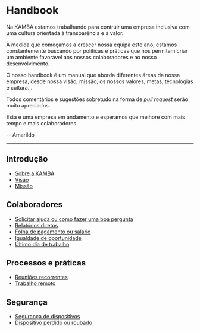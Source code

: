 # Handbook

Na KAMBA estamos trabalhando para contruir uma empresa inclusiva com uma cultura orientada à transparência e à valor.

À medida que começamos a crescer nossa equipa este ano, estamos constantemente buscando por políticas e práticas que nos permitam criar um ambiente favorável aos nossos colaboradores e ao nosso desenvolvimento.

O nosso handbook é um manual que aborda diferentes áreas da nossa empresa, desde nossa visão, missão, os nossos valores, metas, tecnologias e cultura...

Todos comentários e sugestões sobretudo na forma de *pull request* serão muito apreciados.

Esta é uma empresa em andamento e esperamos que melhore com mais tempo e mais colaboradores.

-- Amarildo

---

## Introdução

- [Sobre a KAMBA](https://github.com/usekamba/handbook/blob/master/sobre-a-kamba.md)
- [Visão](https://github.com/usekamba/handbook/blob/master/visao.md)
- [Missão](https://github.com/usekamba/handbook/blob/master/missao.md)

## Colaboradores

- [Solicitar ajuda ou como fazer uma boa pergunta](https://github.com/usekamba/handbook/blob/master/conseguir_ajuda.md)
- [Relatórios diretos](https://github.com/usekamba/handbook/blob/master/relatorios_diretos.md)
- [Folha de pagamento ou salário](https://github.com/usekamba/handbook/blob/master/folha_de_pagamento_sal%C3%A1rio.md)
- [Igualdade de oportunidade](https://github.com/usekamba/handbook/blob/master/igualdade_de_oportunidade.md)
- [Último dia de trabalho](https://github.com/usekamba/handbook/blob/master/ultimo_dia_de_trabalho.md)

## Processos e práticas
- [Reuniões recorrentes](https://github.com/usekamba/handbook/blob/master/reunioes_recorrentes.md)
- [Trabalho remoto](https://github.com/usekamba/handbook/blob/master/remoto.md)

## Segurança

- [Segurança de dispositivos](https://github.com/usekamba/handbook/blob/master/seguranca_de_dispositivos.md)
- [Dispositivo perdido ou roubado](https://github.com/usekamba/handbook/blob/master/dispositivo_perdido_ou_roubado.md)